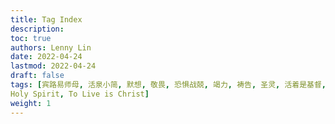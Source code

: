 ```yaml
---
title: Tag Index
description:
toc: true
authors: Lenny Lin
date: 2022-04-24
lastmod: 2022-04-24
draft: false
tags: [宾路易师母, 活泉小简, 默想, 敬畏, 恐惧战兢, 竭力, 祷告, 圣灵, 活着是基督, 教会, 魂的救恩,
Holy Spirit, To Live is Christ]
weight: 1
---
```


